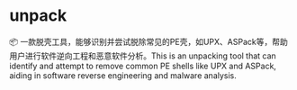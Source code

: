 # unpack
📦 一款脱壳工具，能够识别并尝试脱除常见的PE壳，如UPX、ASPack等，帮助用户进行软件逆向工程和恶意软件分析。This is an unpacking tool that can identify and attempt to remove common PE shells like UPX and ASPack, aiding in software reverse engineering and malware analysis.
